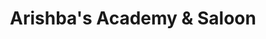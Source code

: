 ---
title: "Arishba's Academy & Saloon"
url: /karachi/arishbas-academy-und-saloon/
shop: Kosmetik
---